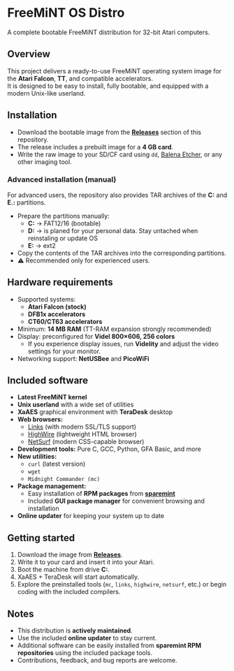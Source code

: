 # FreeMiNT OS Distro
A complete bootable FreeMiNT distribution for 32-bit Atari computers.

## Overview
This project delivers a ready-to-use FreeMiNT operating system image for the **Atari Falcon**, **TT**, and compatible accelerators.  
It is designed to be easy to install, fully bootable, and equipped with a modern Unix-like userland.

## Installation
- Download the bootable image from the **[Releases](../../releases)** section of this repository.  
- The release includes a prebuilt image for a **4 GB card**.  
- Write the raw image to your SD/CF card using `dd`, [Balena Etcher](https://etcher.balena.io), or any other imaging tool.  

### Advanced installation (manual)
For advanced users, the repository also provides TAR archives of the **C:** and **E.:** partitions.  
- Prepare the partitions manually:  
  - **C:** → FAT12/16 (bootable)  
  - **D:** → is planed for your personal data. Stay untached when reinstaling or update OS  
  - **E:** → ext2  
- Copy the contents of the TAR archives into the corresponding partitions.  
- ⚠️ Recommended only for experienced users.

## Hardware requirements
- Supported systems:  
  - **Atari Falcon (stock)**  
  - **DFB1x accelerators**  
  - **CT60/CT63 accelerators**  
- Minimum: **14 MB RAM** (TT-RAM expansion strongly recommended)  
- Display: preconfigured for **Videl 800×606, 256 colors**  
  - If you experience display issues, run **Videlity** and adjust the video settings for your monitor.  
- Networking support: **NetUSBee** and **PicoWiFi**

## Included software
- **Latest FreeMiNT kernel**  
- **Unix userland** with a wide set of utilities  
- **XaAES** graphical environment with **TeraDesk** desktop  
- **Web browsers:**  
  - [Links](http://links.twibright.com/) (with modern SSL/TLS support)  
  - [HighWire](http://highwire.atari-users.net/) (lightweight HTML browser)  
  - [NetSurf](https://www.netsurf-browser.org/) (modern CSS-capable browser)  
- **Development tools:** Pure C, GCC, Python, GFA Basic, and more  
- **New utilities:**  
  - `curl` (latest version)  
  - `wget`  
  - `Midnight Commander (mc)`  
- **Package management:**  
  - Easy installation of **RPM packages** from **[sparemint](https://freemint.github.io/sparemint/sparemint/download.html)**  
  - Included **GUI package manager** for convenient browsing and installation  
- **Online updater** for keeping your system up to date

## Getting started
1. Download the image from **[Releases](../../releases)**.  
2. Write it to your card and insert it into your Atari.  
3. Boot the machine from drive **C:**.  
4. XaAES + TeraDesk will start automatically.  
5. Explore the preinstalled tools (`mc`, `links`, `highwire`, `netsurf`, etc.) or begin coding with the included compilers.

## Notes
- This distribution is **actively maintained**.  
- Use the included **online updater** to stay current.  
- Additional software can be easily installed from **sparemint RPM repositories** using the included package tools.  
- Contributions, feedback, and bug reports are welcome.
